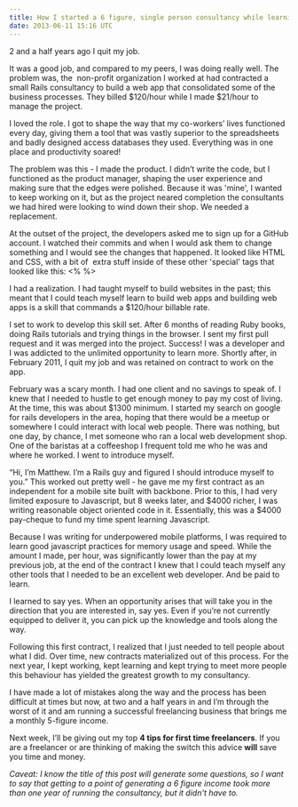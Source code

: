 ```yaml
---
title: How I started a 6 figure, single person consultancy while learning to code
date: 2013-06-11 15:16 UTC
---
```


2 and a half years ago I quit my job.

It was a good job, and compared to my peers, I was doing really well. The problem was, the  non-profit organization I worked at had contracted a small Rails consultancy to build a web app that consolidated some of the business processes. They billed $120/hour while I made $21/hour to manage the project.

I loved the role. I got to shape the way that my co-workers’ lives functioned every day, giving them a tool that was vastly superior to the spreadsheets and badly designed access databases they used. Everything was in one place and productivity soared!

The problem was this - I made the product. I didn’t write the code, but I functioned as the product manager, shaping the user experience and making sure that the edges were polished. Because it was 'mine', I wanted to keep working on it, but as the project neared completion the consultants we had hired were looking to wind down their shop. We needed a replacement.

At the outset of the project, the developers asked me to sign up for a GitHub account. I watched their commits and when I would ask them to change something and I would see the changes that happened. It looked like HTML and CSS, with a bit of  extra stuff inside of these other 'special' tags that looked like this: &lt;% %&gt;

I had a realization. I had taught myself to build websites in the past; this meant that I could teach myself learn to build web apps and building web apps is a skill that commands a $120/hour billable rate.

I set to work to develop this skill set. After 6 months of reading Ruby books, doing Rails tutorials and trying things in the browser. I sent my first pull request and it was merged into the project. Success! I was a developer and I was addicted to the unlimited opportunity to learn more. Shortly after, in February 2011, I quit my job and was retained on contract to work on the app.

February was a scary month. I had one client and no savings to speak of. I knew that I needed to hustle to get enough money to pay my cost of living. At the time, this was about $1300 minimum. I started my search on google for rails developers in the area, hoping that there would be a meetup or somewhere I could interact with local web people. There was nothing, but one day, by chance, I met someone who ran a local web development shop. One of the baristas at a coffeeshop I frequent told me who he was and where he worked. I went to introduce myself.

“Hi, I’m Matthew. I’m a Rails guy and figured I should introduce myself to you.” This worked out pretty well - he gave me my first contract as an independent for a mobile site built with backbone. Prior to this, I had very limited exposure to Javascript, but 8 weeks later, and $4000 richer, I was writing reasonable object oriented code in it. Essentially, this was a $4000 pay-cheque to fund my time spent learning Javascript.

Because I was writing for underpowered mobile platforms, I was required to learn good javascript practices for memory usage and speed. While the amount I made, per hour, was significantly lower than the pay at my previous job, at the end of the contract I knew that I could teach myself any other tools that I needed to be an excellent web developer. And be paid to learn.

I learned to say yes. When an opportunity arises that will take you in the direction that you are interested in, say yes. Even if you’re not currently equipped to deliver it, you can pick up the knowledge and tools along the way.

Following this first contract, I realized that I just needed to tell people about what I did. Over time, new contracts materialized out of this process. For the next year, I kept working, kept learning and kept trying to meet more people this behaviour has yielded the greatest growth to my consultancy.

I have made a lot of mistakes along the way and the process has been difficult at times but now, at two and a half years in and I’m through the worst of it and am running a successful freelancing business that brings me a monthly 5-figure income.

Next week, I’ll be giving out my top <b>4 tips for first time freelancers</b>. If you are a freelancer or are thinking of making the switch this advice <strong>will</strong> save you time and money.

<em>Caveat: I know the title of this post will generate some questions, so I want to say that getting to a point of generating a 6 figure income took more than one year of running the consultancy, but it didn't have to.</em>

